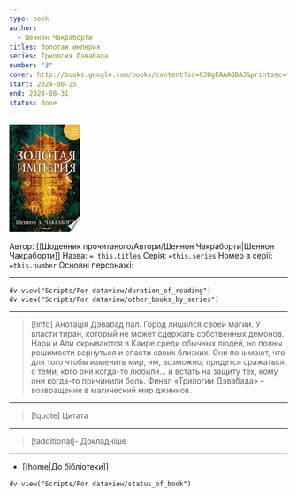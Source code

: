 ```yaml
---
type: book
author:
  - Шеннон Чакраборти
titles: Золотая империя
series: Трилогия Дэвабада
number: "3"
cover: http://books.google.com/books/content?id=03UgEAAAQBAJ&printsec=frontcover&img=1&zoom=1&edge=curl&source=gbs_api
start: 2024-08-25
end: 2024-08-31
status: done
---
```

![cover|150](media/cover!150-457.jpg)

Автор: [[Щоденник прочитаного/Автори/Шеннон Чакраборти|Шеннон Чакраборти]]
Назва: `= this.titles`
Серія:  `=this.series`
Номер в серії: `=this.number`
Основні персонажі:

---
```dataviewjs
dv.view("Scripts/For dataview/duration_of_reading")
dv.view("Scripts/For dataview/other_books_by_series")
```

---
>[!info] Анотація
>Дэвабад пал.
>Город лишился своей магии. У власти тиран, который не может сдержать собственных демонов. Нари и Али скрываются в Каире среди обычных людей, но полны решимости вернуться и спасти своих близких. Они понимают, что для того чтобы изменить мир, им, возможно, придется сражаться с теми, кого они когда-то любили... и встать на защиту тех, кому они когда-то причинили боль.
>Финал «Трилогии Дэвабада» – возвращение в магический мир джиннов.
___

>[!quote] Цитата

---
>[!additional]- Докладніше

---

- [[home|До бібліотеки]]

```dataviewjs
dv.view("Scripts/For dataview/status_of_book")
```